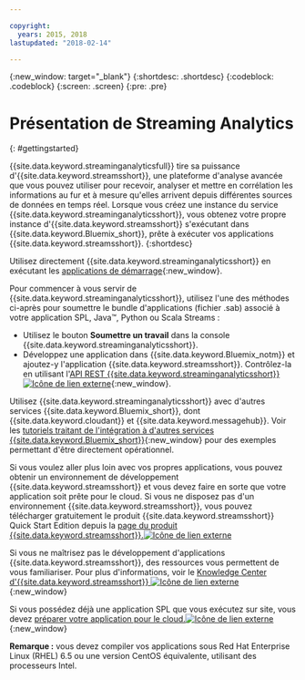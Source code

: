 ```yaml
---

copyright:
  years: 2015, 2018
lastupdated: "2018-02-14"

---
```


<!-- Attribute definitions -->
{:new_window: target="_blank"}
{:shortdesc: .shortdesc}
{:codeblock: .codeblock}
{:screen: .screen}
{:pre: .pre}


# Présentation de Streaming Analytics
{: #gettingstarted}

{{site.data.keyword.streaminganalyticsfull}} tire sa puissance d'{{site.data.keyword.streamsshort}}, une plateforme d'analyse avancée que vous pouvez utiliser pour recevoir, analyser et mettre en corrélation les informations au fur et à mesure qu'elles arrivent depuis différentes sources de données en temps réel. Lorsque vous créez une instance du service {{site.data.keyword.streaminganalyticsshort}}, vous obtenez votre propre instance d'{{site.data.keyword.streamsshort}} s'exécutant dans {{site.data.keyword.Bluemix_short}}, prête à exécuter vos applications {{site.data.keyword.streamsshort}}.
{:shortdesc}

Utilisez directement {{site.data.keyword.streaminganalyticsshort}} en exécutant les [applications de démarrage](/docs/services/StreamingAnalytics/t_starter_app_deploy.html){:new_window}.

Pour commencer à vous servir de {{site.data.keyword.streaminganalyticsshort}}, utilisez l'une des méthodes ci-après pour soumettre le bundle d'applications (fichier .sab) associé à votre application SPL, Java™, Python ou Scala Streams :
* Utilisez le bouton **Soumettre un travail** dans la console {{site.data.keyword.streaminganalyticsshort}}.
* Développez une application dans {{site.data.keyword.Bluemix_notm}} et ajoutez-y l'application {{site.data.keyword.streamsshort}}. Contrôlez-la en utilisant l'[API REST {{site.data.keyword.streaminganalyticsshort}} ![Icône de lien externe](../../icons/launch-glyph.svg "Icône de lien externe")](https://console.ng.bluemix.net/apidocs/220){:new_window}.

Utilisez {{site.data.keyword.streaminganalyticsshort}} avec d'autres services {{site.data.keyword.Bluemix_short}}, dont {{site.data.keyword.cloudant}} et {{site.data.keyword.messagehub}}. Voir les [tutoriels traitant de l'intégration à d'autres services {{site.data.keyword.Bluemix_short}}](/docs/services/StreamingAnalytics/r_integrating_cloudant_rest.html){:new_window} pour des exemples permettant d'être directement opérationnel.

Si vous voulez aller plus loin avec vos propres applications, vous pouvez obtenir un environnement de développement {{site.data.keyword.streamsshort}} et vous devez faire en sorte que votre application soit prête pour le cloud. Si vous ne disposez pas d'un environnement {{site.data.keyword.streamsshort}}, vous pouvez télécharger gratuitement le produit {{site.data.keyword.streamsshort}} Quick Start Edition depuis la [page du produit {{site.data.keyword.streamsshort}}.![Icône de lien externe](../../icons/launch-glyph.svg "Icône de lien externe")](https://www.ibm.com/analytics/us/en/technology/stream-computing/#products)

Si vous ne maîtrisez pas le développement d'applications {{site.data.keyword.streamsshort}}, des ressources vous permettent de vous familiariser. Pour plus d'informations, voir le [Knowledge Center d'{{site.data.keyword.streamsshort}} ![Icône de lien externe](../../icons/launch-glyph.svg "Icône de lien externe")](https://www.ibm.com/support/knowledgecenter/en/SSCRJU_4.2.0/com.ibm.streams.welcome.doc/doc/kc-homepage.html){:new_window}

Si vous possédez déjà une application SPL que vous exécutez sur site, vous devez [préparer votre application pour le cloud.![Icône de lien externe](../../icons/launch-glyph.svg "Icône de lien externe")](https://developer.ibm.com/streamsdev/docs/getting-spl-application-ready-cloud/){:new_window}

**Remarque :** vous devez compiler vos applications sous Red Hat Enterprise Linux (RHEL) 6.5 ou une version CentOS équivalente, utilisant des processeurs Intel.
